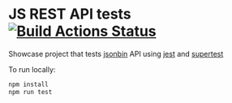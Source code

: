 # JS REST API tests [![Build Actions Status](https://github.com/diboris/jsonbin-api-supertest/actions/workflows/actions.yml/badge.svg)](https://github.com/diboris/jsonbin-api-supertest/actions)

Showcase project that tests [jsonbin](https://jsonbin.io/) API using [jest](https://github.com/facebook/jest)
and [supertest](https://github.com/visionmedia/supertest)

To run locally:

```bash
npm install
npm run test
```
